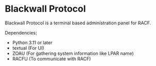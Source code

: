 # Blackwall Protocol
Blackwall Protocol is a terminal based administration panel for RACF.

Dependencies:
- Python 3.11 or later
- textual (For UI)
- ZOAU (For gathering system information like LPAR name)
- RACFU (To communicate with RACF)
